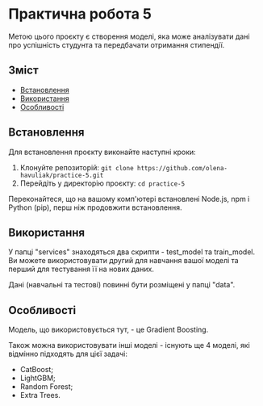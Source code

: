 # Практична робота 5

Метою цього проєкту є створення моделі, яка може аналізувати дані про успішність студунта та передбачати отримання стипендії.

## Зміст

- [Встановлення](#Встановлення)
- [Використання](#Використання)
- [Особливості](#Особливості)

## Встановлення

Для встановлення проєкту виконайте наступні кроки:

1. Клонуйте репозиторій: `git clone https://github.com/olena-havuliak/practice-5.git`
2. Перейдіть у директорію проєкту: `cd practice-5`

Переконайтеся, що на вашому комп'ютері встановлені Node.js, npm і Python (pip), перш ніж продовжити встановлення.

## Використання

У папці "services" знаходяться два скрипти - test_model та train_model. 
Ви можете використовувати другий для навчання вашої моделі та перший для тестування її на нових даних.

Дані (навчальні та тестові) повинні бути розміщені у папці "data".

## Особливості

Модель, що використовується тут, - це Gradient Boosting.

Також можна використовувати інші моделі - існують ще 4 моделі, які відмінно підходять для цієї задачі:
- CatBoost;
- LightGBM;
- Random Forest;
- Extra Trees.